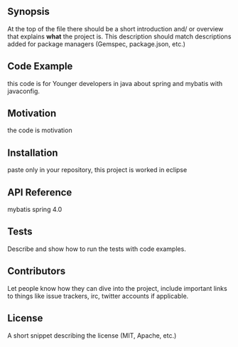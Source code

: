 ## Synopsis

At the top of the file there should be a short introduction and/ or overview that explains **what** the project is. This description should match descriptions added for package managers (Gemspec, package.json, etc.)

## Code Example

this code is for Younger developers in java about spring and mybatis with javaconfig.

## Motivation

the code is motivation

## Installation

paste only in your repository, this project is worked in eclipse

## API Reference

mybatis
spring 4.0

## Tests

Describe and show how to run the tests with code examples.

## Contributors

Let people know how they can dive into the project, include important links to things like issue trackers, irc, twitter accounts if applicable.

## License

A short snippet describing the license (MIT, Apache, etc.)

